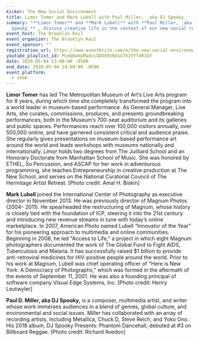 ```yaml
---
kicker: The New Social Environment
title: Limor Tomer and Mark Lubell with Paul Miller, _aka DJ Spooky_
summary: "**Limor Tomer** and **Mark Lubell** with **Paul Miller, _aka DJ
  Spooky_** , discuss creative life in the context of our new social reality."
event_host: The Brooklyn Rail
event_organizer: The Brooklyn Rail
event_sponsor: ""
registration_url: https://www.eventbrite.com/e/the-new-social-environment-35-limor-tomer-and-mark-lubell-tickets-103547760138
youtube_playlist_id: PLmQDwVpMadcLGDOX9VN3sGTh2VYT4RJGY
date: 2020-05-04 13:00:00 -0500
end_date: 2020-05-04 14:00:00 -0500
event_platform:
  - zoom
---
```

**Limor Tomer** has led The Metropolitan Museum of Art’s Live Arts program for 8 years, during which time she completely transformed the program into a world leader in museum-based performance. As General Manager, Live Arts, she curates, commissions, produces, and presents groundbreaking performances, both in the Museum’s 700-seat auditorium and its galleries and public spaces. Performances reach over 100,000 visitors annually, over 500,000 online, and have garnered consistent critical and audience praise. She regularly gives presentations on museum-based performance art around the world and leads workshops with museums nationally and internationally. Limor holds two degrees from The Juilliard School and an Honorary Doctorate from Manhattan School of Music. She was honored by ETHEL, So Percussion, and ASCAP for her work in adventurous programming, she teaches Entrepreneurship in creative production at The New School, and serves on the National Curatorial Council of The Hermitage Artist Retreat. [Photo credit: Amal H. Biskin]


**Mark Lubell** joined the International Center of Photography as executive director in November 2013. He was previously director of Magnum Photos (2004– 2011). He spearheaded the restructuring of Magnum, whose history is closely tied with the foundation of ICP, steering it into the 21st century and introducing new revenue streams in tune with today’s online marketplace. In 2007, American Photo named Lubell “Innovator of the Year” for his pioneering approach to multimedia and online communities. Beginning in 2008, he led "Access to Life," a project in which eight Magnum photographers documented the work of The Global Fund to Fight AIDS, Tuberculosis and Malaria. It has successfully raised $1 billion to provide anti-retroviral medicines for HIV-positive people around the world. Prior to his work at Magnum, Lubell was chief operating officer of "Here is New York: A Democracy of Photographs," which was formed in the aftermath of the events of September 11, 2001. He was also a founding principal of software company Visual Edge Systems, Inc. [Photo credit: Henry Leutwyler]

**Paul D. Miller, aka DJ Spooky,** is a composer, multimedia artist, and writer whose work immerses audiences in a blend of genres, global culture, and environmental and social issues. Miller has collaborated with an array of recording artists, including Metallica, Chuck D, Steve Reich, and Yoko Ono. His 2018 album, DJ Spooky Presents: Phantom Dancehall, debuted at #3 on Billboard Reggae. [Photo credit: Richard Avedon]